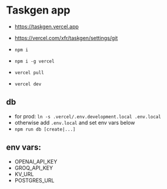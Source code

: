 # Taskgen app

- https://taskgen.vercel.app
- https://vercel.com/xfr/taskgen/settings/git

- `npm i`
- `npm i -g vercel`
- `vercel pull`
- `vercel dev`

## db

- for prod: `ln -s .vercel/.env.development.local .env.local`
- otherwise add `.env.local` and set env vars below
- `npm run db [create|...]`

## env vars:

- OPENAI_API_KEY
- GROQ_API_KEY
- KV_URL
- POSTGRES_URL
